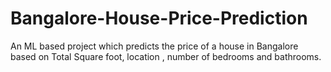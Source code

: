 # Bangalore-House-Price-Prediction
An ML based project which predicts the price of a house in Bangalore based on Total Square foot, location , number of bedrooms and bathrooms.
